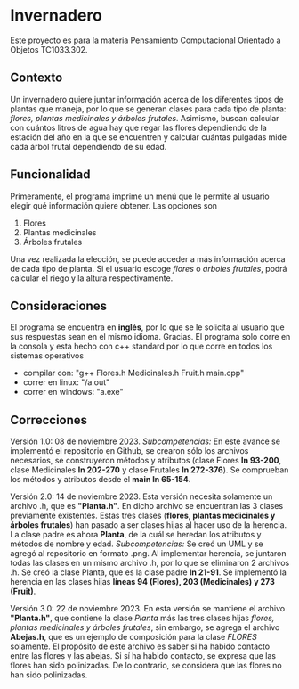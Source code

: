 # Invernadero
Este proyecto es para la materia Pensamiento Computacional Orientado a Objetos TC1033.302.

## Contexto
Un invernadero quiere juntar información acerca de los diferentes tipos de plantas que maneja, por lo que se generan clases para cada tipo de planta: *flores, plantas medicinales y árboles frutales*. Asimismo, buscan calcular con cuántos litros de agua hay que regar las flores dependiendo de la estación del año en la que se encuentren y calcular cuántas pulgadas mide cada árbol frutal dependiendo de su edad.
## Funcionalidad
Primeramente, el programa imprime un menú que le permite al usuario elegir qué información quiere obtener. Las opciones son 
1. Flores
2. Plantas medicinales
3. Árboles frutales

Una vez realizada la elección, se puede acceder a más información acerca de cada tipo de planta. Si el usuario escoge *flores* o *árboles frutales*, podrá calcular el riego y la altura respectivamente.
## Consideraciones 
El programa se encuentra en **inglés**, por lo que se le solicita al usuario que sus respuestas sean en el mismo idioma. Gracias.
El programa solo corre en la consola y esta hecho con c++ standard por lo que corre en todos los sistemas operativos
- compilar con: "g++ Flores.h Medicinales.h Fruit.h main.cpp"
- correr en linux: "/a.out"
- correr en windows: "a.exe"
## Correcciones
Versión 1.0: 08 de noviembre 2023. *Subcompetencias:* En este avance se implementó el repositorio en Github, se crearon sólo los archivos necesarios, se construyeron métodos y atributos (clase Flores **ln 93-200**, clase Medicinales **ln 202-270** y clase Frutales **ln 272-376**). Se comprueban los métodos y atributos desde el **main ln 65-154**.

Versión 2.0: 14 de noviembre 2023. Esta versión necesita solamente un archivo .h, que es **"Planta.h"**. En dicho archivo se encuentran las 3 clases previamente existentes. Estas tres clases (**flores, plantas medicinales y árboles frutales**) han pasado a ser clases hijas al hacer uso de la herencia. La clase padre es ahora **Planta**, de la cuál se heredan los atributos y métodos de nombre y edad. *Subcompetencias:* Se creó un UML y se agregó al repositorio en formato .png. Al implementar herencia, se juntaron todas las clases en un mismo archivo .h, por lo que se eliminaron 2 archivos .h. Se creó la clase Planta, que es la clase padre **ln 21-91**. Se implementó la herencia en las clases hijas **líneas 94 (Flores), 203 (Medicinales) y 273 (Fruit)**. 

Versión 3.0: 22 de noviembre 2023. En esta versión se mantiene el archivo **"Planta.h"**, que contiene la clase *Planta* más las tres clases hijas *flores, plantas medicinales y árboles frutales*, sin embargo, se agrega el archivo **Abejas.h**, que es un ejemplo de composición para la clase *FLORES* solamente. El propósito de este archivo es saber si ha habido contacto entre las flores y las abejas. Si sí ha habido contacto, se expresa que las flores han sido polinizadas. De lo contrario, se considera que las flores no han sido polinizadas.
